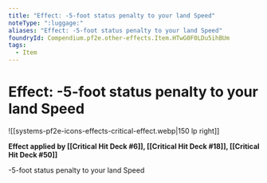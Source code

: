 ```yaml
---
title: "Effect: -5-foot status penalty to your land Speed"
noteType: ":luggage:"
aliases: "Effect: -5-foot status penalty to your land Speed"
foundryId: Compendium.pf2e.other-effects.Item.HTwG0F0LDu5ihBUm
tags:
  - Item
---
```


# Effect: -5-foot status penalty to your land Speed
![[systems-pf2e-icons-effects-critical-effect.webp|150 lp right]]

**Effect applied by [[Critical Hit Deck #6]], [[Critical Hit Deck #18]], [[Critical Hit Deck #50]]**

\-5-foot status penalty to your land Speed

